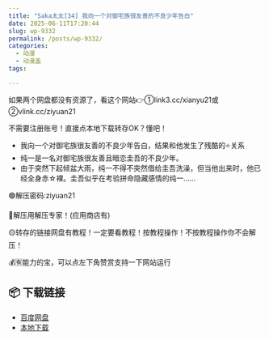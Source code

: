 ```yaml
---
title: "Saka太太[34] 我向一个对御宅族很友善的不良少年告白"
date: 2025-06-11T17:20:44
slug: wp-9332
permalink: /posts/wp-9332/
categories:
  - 动漫
  - 动漫盖
tags:

---
```


如果两个网盘都没有资源了，看这个网站👉①link3.cc/xianyu21或②vlink.cc/ziyuan21

不需要注册账号！直接点本地下载转存OK？懂吧！

*   我向一个对御宅族很友善的不良少年告白，结果和他发生了残酷的⭐关系
*   纯一是一名对御宅族很友善且暗恋圭吾的不良少年。
*   由于突然下起倾盆大雨，纯一不得不突然借给圭吾洗澡，但当他出来时，他已经全身赤☆裸。圭吾似乎在考验拼命隐藏感情的纯一……

🟢解压密码:ziyuan21

🔵解压用解压专家！(应用商店有)

🟡转存的链接网盘有教程！一定要看教程！按教程操作！不按教程操作你不会解压！

💰🈶能力的宝，可以点左下角赞赏支持一下网站运行

## 📦 下载链接
- [百度网盘](https://blziyuan21.com/pay-download/9332?key=8c6f682ada&down_id=0)
- [本地下载](https://blziyuan21.com/pay-download/9332?key=8c6f682ada&down_id=1)

